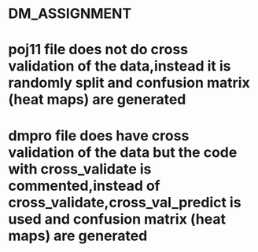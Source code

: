# DM_ASSIGNMENT
# poj11 file does not do cross validation of the data,instead it is randomly split and confusion matrix (heat maps) are generated
# dmpro file does have cross validation of the data but the code with cross_validate is commented,instead of cross_validate,cross_val_predict is used  and confusion matrix (heat maps) are generated
